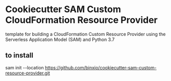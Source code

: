 # Cookiecutter SAM Custom CloudFormation Resource Provider
template for building a CloudFormation Custom Resource Provider using the Serverless Application Model (SAM) and Python 3.7

## to install
sam init --location https://github.com/binxio/cookiecutter-sam-custom-resource-provider.git
